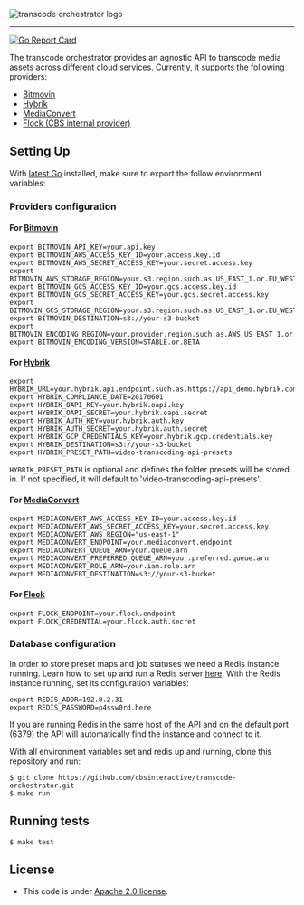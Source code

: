 ![transcode orchestrator logo](https://p191.p3.n0.cdn.getcloudapp.com/items/wbu0k6m1/path1059.png?v=44e064cde05df48d7a8ce13ca62e760c)

---

[![Go Report Card](https://goreportcard.com/badge/github.com/cbsinteractive/transcode-orchestrator)](https://goreportcard.com/report/github.com/cbsinteractive/transcode-orchestrator)

The transcode orchestrator provides an agnostic API to transcode media assets
across different cloud services. Currently, it supports the following
providers:

- [Bitmovin](http://bitmovin.com)
- [Hybrik](https://www.hybrik.com)
- [MediaConvert](https://aws.amazon.com/mediaconvert)
- [Flock (CBS internal provider)](https://github.com/cbsinteractive/flock)

## Setting Up

With [latest Go](https://golang.org/dl/) installed, make sure to export the follow
environment variables:

### Providers configuration

#### For [Bitmovin](http://bitmovin.com)

```
export BITMOVIN_API_KEY=your.api.key
export BITMOVIN_AWS_ACCESS_KEY_ID=your.access.key.id
export BITMOVIN_AWS_SECRET_ACCESS_KEY=your.secret.access.key
export BITMOVIN_AWS_STORAGE_REGION=your.s3.region.such.as.US_EAST_1.or.EU_WEST_1
export BITMOVIN_GCS_ACCESS_KEY_ID=your.gcs.access.key.id
export BITMOVIN_GCS_SECRET_ACCESS_KEY=your.gcs.secret.access.key
export BITMOVIN_GCS_STORAGE_REGION=your.s3.region.such.as.US_EAST_1.or.EU_WEST_1
export BITMOVIN_DESTINATION=s3://your-s3-bucket
export BITMOVIN_ENCODING_REGION=your.provider.region.such.as.AWS_US_EAST_1.or.GOOGLE_EUROPE_WEST_1
export BITMOVIN_ENCODING_VERSION=STABLE.or.BETA
```

#### For [Hybrik](https://www.hybrik.com)

```
export HYBRIK_URL=your.hybrik.api.endpoint.such.as.https://api_demo.hybrik.com/v1
export HYBRIK_COMPLIANCE_DATE=20170601
export HYBRIK_OAPI_KEY=your.hybrik.oapi.key
export HYBRIK_OAPI_SECRET=your.hybrik.oapi.secret
export HYBRIK_AUTH_KEY=your.hybrik.auth.key
export HYBRIK_AUTH_SECRET=your.hybrik.auth.secret
export HYBRIK_GCP_CREDENTIALS_KEY=your.hybrik.gcp.credentials.key
export HYBRIK_DESTINATION=s3://your-s3-bucket
export HYBRIK_PRESET_PATH=video-transcoding-api-presets
```

``HYBRIK_PRESET_PATH`` is optional and defines the folder presets will be
stored in. If not specified, it will default to
'video-transcoding-api-presets'.

#### For [MediaConvert](https://aws.amazon.com/mediaconvert/)

```
export MEDIACONVERT_AWS_ACCESS_KEY_ID=your.access.key.id
export MEDIACONVERT_AWS_SECRET_ACCESS_KEY=your.secret.access.key
export MEDIACONVERT_AWS_REGION="us-east-1"
export MEDIACONVERT_ENDPOINT=your.mediaconvert.endpoint
export MEDIACONVERT_QUEUE_ARN=your.queue.arn
export MEDIACONVERT_PREFERRED_QUEUE_ARN=your.preferred.queue.arn
export MEDIACONVERT_ROLE_ARN=your.iam.role.arn
export MEDIACONVERT_DESTINATION=s3://your-s3-bucket
```

#### For [Flock](https://github.com/cbsinteractive/flock)

```
export FLOCK_ENDPOINT=your.flock.endpoint
export FLOCK_CREDENTIAL=your.flock.auth.secret
```

### Database configuration

In order to store preset maps and job statuses we need a Redis instance
running. Learn how to set up and run a Redis server
[here](http://redis.io/topics/quickstart). With the Redis instance running, set
its configuration variables:

```
export REDIS_ADDR=192.0.2.31
export REDIS_PASSWORD=p4ssw0rd.here
```

If you are running Redis in the same host of the API and on the default port
(6379) the API will automatically find the instance and connect to it.

With all environment variables set and redis up and running, clone this
repository and run:

```
$ git clone https://github.com/cbsinteractive/transcode-orchestrator.git
$ make run
```

## Running tests

```
$ make test
```

## License

- This code is under [Apache 2.0
  license](https://github.com/cbsinteractive/transcode-orchestrator/blob/master/LICENSE).
